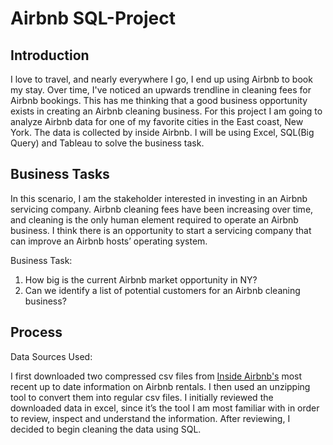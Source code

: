# Airbnb SQL-Project

## Introduction
I love to travel, and nearly everywhere I go, I end up using Airbnb to book my stay. Over time, I've noticed an upwards trendline in cleaning fees for Airbnb bookings. This has me thinking that a good business opportunity exists in creating an Airbnb cleaning business.
For this project I am going to analyze Airbnb data for one of my favorite cities in the East coast, New York. The data is collected by inside Airbnb. I will be using Excel, SQL(Big Query) and Tableau to solve the business task.

## Business Tasks
In this scenario, I am the stakeholder interested in investing in an Airbnb servicing company. 
Airbnb cleaning fees have been increasing over time, and cleaning is the only human element required to operate an Airbnb business. I think there is an opportunity to start a servicing company that can improve an Airbnb hosts’ operating system. 

Business Task:
1. How big is the current Airbnb market opportunity in NY?
2. Can we identify a list of potential customers for an Airbnb cleaning business? 

## Process
Data Sources Used:

I first downloaded two compressed csv files from [Inside Airbnb's](insideairbnb.com) most recent up to date information on Airbnb rentals. I then used an unzipping tool to convert them into regular csv files. I initially reviewed the downloaded data in excel, since it’s the tool I am most familiar with in order to review, inspect and understand the information. After reviewing, I decided to begin cleaning the data using SQL.

